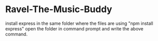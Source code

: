 # Ravel-The-Music-Buddy
install express in the same folder where the files are using 
"npm install express"
open the folder in command prompt and write the above command.
